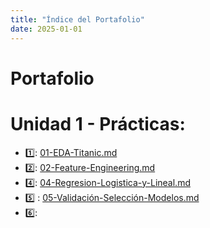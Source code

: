 ```yaml
---
title: "Índice del Portafolio"
date: 2025-01-01
---
```


# Portafolio

# Unidad 1 - Prácticas:
- 1️⃣: [01-EDA-Titanic.md](Practica-1/01-EDA-Titanic.md)
- 2️⃣: [02-Feature-Engineering.md](Practica-2/02-Feature-Engineering.md)
- 4️⃣: [04-Regresion-Logistica-y-Lineal.md](Practica-4/04-Regresion-Logistica-y-Lineal.md)
- 5️⃣ : [05-Validación-Selección-Modelos.md](05-Validación-Selección-Modelos.md)
- 6️⃣:
